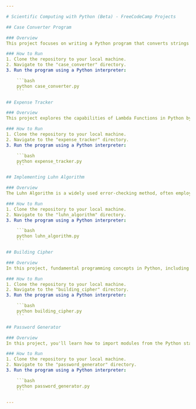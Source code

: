 ```yaml
---

# Scientific Computing with Python (Beta) - FreeCodeCamp Projects

## Case Converter Program

### Overview
This project focuses on writing a Python program that converts strings formatted in Camel Case or Pascal Case into Snake Case. The implementation is done in two phases. Initially, a for loop is used to achieve the conversion, followed by a demonstration of achieving the same results using List Comprehension.

### How to Run
1. Clone the repository to your local machine.
2. Navigate to the "case_converter" directory.
3. Run the program using a Python interpreter:

    ```bash
    python case_converter.py
    ```

## Expense Tracker

### Overview
This project explores the capabilities of Lambda Functions in Python by creating a simple yet efficient expense tracker. The resulting application demonstrates the use of Lambda Functions for streamlined operations in the context of an expense tracking system.

### How to Run
1. Clone the repository to your local machine.
2. Navigate to the "expense_tracker" directory.
3. Run the program using a Python interpreter:

    ```bash
    python expense_tracker.py
    ```

## Implementing Luhn Algorithm

### Overview
The Luhn Algorithm is a widely used error-checking method, often employed in verifying credit card numbers. This project provides hands-on experience in working with numerical computations and string manipulation while implementing the Luhn Algorithm.

### How to Run
1. Clone the repository to your local machine.
2. Navigate to the "luhn_algorithm" directory.
3. Run the program using a Python interpreter:

    ```bash
    python luhn_algorithm.py
    ```

## Building Cipher

### Overview
In this project, fundamental programming concepts in Python, including variables, functions, loops, and conditional statements, are applied to build a basic cipher. The goal is to provide a practical introduction to these programming constructs through the implementation of simple encryption techniques.

### How to Run
1. Clone the repository to your local machine.
2. Navigate to the "building_cipher" directory.
3. Run the program using a Python interpreter:

    ```bash
    python building_cipher.py
    ```

## Password Generator

### Overview
In this project, you'll learn how to import modules from the Python standard library. You'll also learn how to use Regular Expressions by building your own password generator program.

### How to Run
1. Clone the repository to your local machine.
2. Navigate to the "password_generator" directory.
3. Run the program using a Python interpreter:

    ```bash
    python password_generator.py
    ```

---
```

